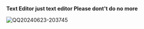 **Text Editor just text editor Please dont't do no more**

![QQ20240623-203745](https://github.com/glepnir/nvim/assets/41671631/5f849fa8-9c4d-4cb4-99e2-2dc21029cb4f)
